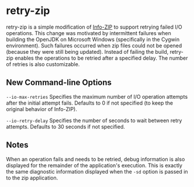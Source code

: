 # retry-zip

retry-zip is a simple modification of [Info-ZIP](http://www.info-zip.org/) to support retrying failed I/O operations.
This change was motivated by intermittent failures when building the OpenJDK on Microsoft Windows (specifically in the Cygwin environment).
Such failures occurred when zip files could not be opened (because they were still being updated).
Instead of failing the build, retry-zip enables the operations to be retried after a specified delay.
The number of retries is also customizable.

## New Command-line Options

`--io-max-retries`
Specifies the maximum number of I/O operation attempts after the initial attempt fails. Defaults to 0 if not specified (to keep the original behavior of Info-ZIP).

`--io-retry-delay`
Specifies the number of seconds to wait between retry attempts. Defaults to 30 seconds if not specified.

## Notes
When an operation fails and needs to be retried, debug information is also displayed for the remainder of the application's execution.
This is exactly the same diagnostic information displayed when the `-sd` option is passed in to the zip application.
